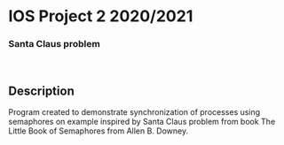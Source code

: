 # IOS Project 2 2020/2021
### Santa Claus problem
</br>

## Description
Program created to demonstrate synchronization of processes using semaphores on example inspired by Santa Claus problem from book The Little Book of Semaphores from Allen B. Downey.